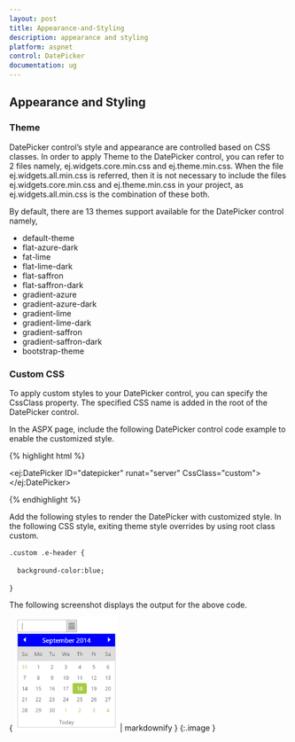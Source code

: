 ```yaml
---
layout: post
title: Appearance-and-Styling
description: appearance and styling
platform: aspnet
control: DatePicker
documentation: ug
---
```


## Appearance and Styling

### Theme

DatePicker control’s style and appearance are controlled based on CSS classes. In order to apply Theme to the DatePicker control, you can refer to 2 files namely, ej.widgets.core.min.css and ej.theme.min.css. When the file ej.widgets.all.min.css is referred, then it is not necessary to include the files ej.widgets.core.min.css and ej.theme.min.css in your project, as ej.widgets.all.min.css is the combination of these both. 

By default, there are 13 themes support available for the DatePicker control namely,

* default-theme
* flat-azure-dark
* fat-lime
* flat-lime-dark
* flat-saffron
* flat-saffron-dark
* gradient-azure
* gradient-azure-dark
* gradient-lime
* gradient-lime-dark
* gradient-saffron
* gradient-saffron-dark
* bootstrap-theme
### Custom CSS


To apply custom styles to your DatePicker control, you can specify the CssClass property. The specified CSS name is added in the root of the DatePicker control.

In the ASPX page, include the following DatePicker control code example to enable the customized style.



{% highlight html %}

<ej:DatePicker ID="datepicker" runat="server" CssClass="custom"></ej:DatePicker>



{% endhighlight %}



Add the following styles to render the DatePicker with customized style. In the following CSS style, exiting theme style overrides by using root class custom.



    .custom .e-header {

      background-color:blue;

    }





The following screenshot displays the output for the above code.



{ ![](Appearance-and-Styling_images/Appearance-and-Styling_img1.png) | markdownify }
{:.image }


